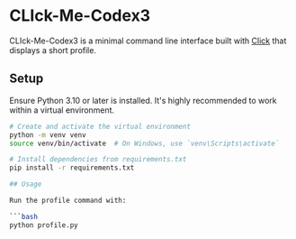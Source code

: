 # CLIck-Me-Codex3

CLIck-Me-Codex3 is a minimal command line interface built with [Click](https://click.palletsprojects.com/) that displays a short profile.

## Setup

Ensure Python 3.10 or later is installed. It's highly recommended to work within a virtual environment.

```bash
# Create and activate the virtual environment
python -m venv venv
source venv/bin/activate  # On Windows, use `venv\Scripts\activate`

# Install dependencies from requirements.txt
pip install -r requirements.txt

## Usage

Run the profile command with:

```bash
python profile.py
```
